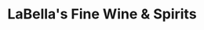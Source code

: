 ---
title: "LaBella's Fine Wine & Spirits"
url: /riverside/labellas-fine-wine-and-spirits/
shop: alcohol
---